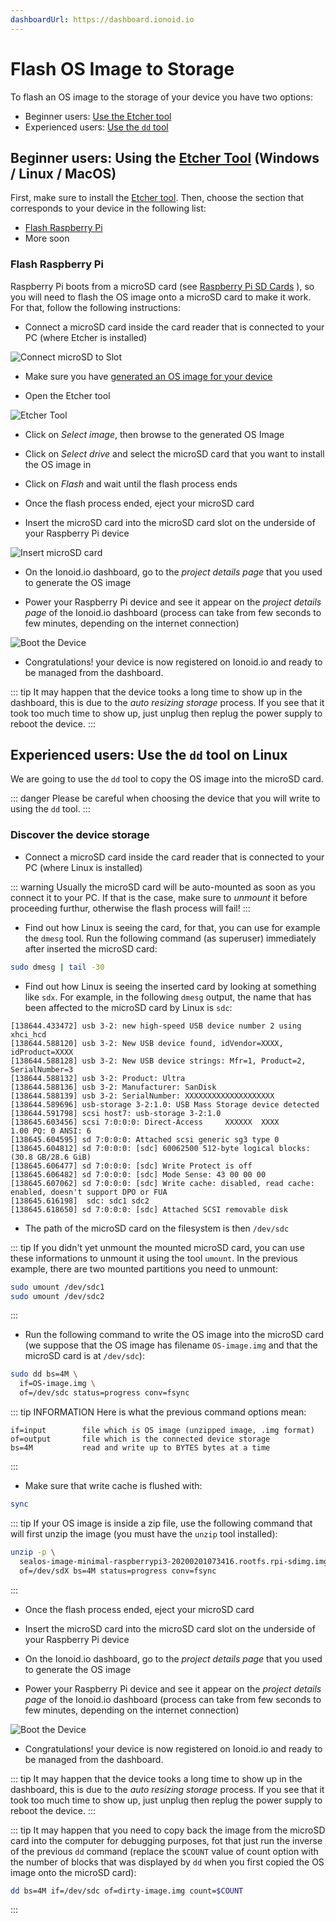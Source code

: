 ```yaml
---
dashboardUrl: https://dashboard.ionoid.io
---
```


# Flash OS Image to Storage

To flash an OS image to the storage of your device you have two options:

 - Beginner users: [Use the Etcher tool](#begginers-using-the-etcher-tool)
 - Experienced users: [Use the `dd` tool](#experienced-use-the-dd-tool-on-linux)


## Beginner users: Using the [Etcher Tool](https://etcher.io/) (Windows / Linux / MacOS)

First, make sure to install the [Etcher tool](https://etcher.io/). Then, choose
the section that corresponds to your device in the following list:

 - [Flash Raspberry Pi](#flash-raspberry-pi)
 - More soon

### Flash Raspberry Pi

Raspberry Pi boots from a microSD card (see
[Raspberry Pi SD Cards](https://www.raspberrypi.org/documentation/installation/sd-cards.md)
), so you will need to flash the OS image onto a microSD card to make it work.
For that, follow the following instructions:

- Connect a microSD card inside the card reader that is connected to your PC
(where Etcher is installed)

![Connect microSD to Slot](/steps/flash-os-image/microsd-card-reader.jpg)

- Make sure you have [generated an OS image for your
  device](/docs/devices.md#add-a-device)

- Open the Etcher tool

![Etcher Tool](/steps/flash-os-image/etcher.png)

- Click on *Select image*, then browse to the generated OS Image

- Click on *Select drive* and select the microSD card that you want to install
  the OS image in

- Click on *Flash* and wait until the flash process ends

- Once the flash process ended, eject your microSD card

- Insert the microSD card into the microSD card slot on the underside of your
Raspberry Pi device

![Insert microSD card](/steps/flash-os-image/raspberry-pi-microsd-slot.png)

- On the <a :href="$frontmatter.dashboardUrl" target="_blank">Ionoid.io dashboard</a>,
go to the *project details page* that you used to generate the OS image

- Power your Raspberry Pi device and see it appear on the *project details
  page* of the Ionoid.io dashboard (process can take from few seconds to few
  minutes, depending on the internet connection)

![Boot the Device](/steps/boot_device.gif)

- Congratulations! your device is now registered on Ionoid.io and ready to be
  managed from the dashboard.

::: tip
It may happen that the device tooks a long time to show up in the dashboard,
this is due to the *auto resizing storage* process. If you see that it took too
much time to show up, just unplug then replug the power supply to reboot the
device.
:::

## Experienced users: Use the `dd` tool on Linux

We are going to use the `dd` tool to copy the OS image into the microSD card.

::: danger
Please be careful when choosing the device that you will write to using the `dd`
tool.
:::

### Discover the device storage

- Connect a microSD card inside the card reader that is connected to your PC
  (where Linux is installed)

::: warning
Usually the microSD card will be auto-mounted as soon as you connect it to your
PC. If that is the case, make sure to *unmount* it before proceeding furthur,
otherwise the flash process will fail!
:::

- Find out how Linux is seeing the card, for that, you can use for example the
  `dmesg` tool. Run the following command (as superuser) immediately after
  inserted the microSD card:

```bash
sudo dmesg | tail -30
```

- Find out how Linux is seeing the inserted card by looking at something like
  `sdx`. For example, in the following `dmesg` output, the name that has been
  affected to the microSD card by Linux is `sdc`:

```{11,12,13,14,15,16}
[138644.433472] usb 3-2: new high-speed USB device number 2 using xhci_hcd
[138644.588120] usb 3-2: New USB device found, idVendor=XXXX, idProduct=XXXX
[138644.588128] usb 3-2: New USB device strings: Mfr=1, Product=2, SerialNumber=3
[138644.588132] usb 3-2: Product: Ultra
[138644.588136] usb 3-2: Manufacturer: SanDisk
[138644.588139] usb 3-2: SerialNumber: XXXXXXXXXXXXXXXXXXXX
[138644.589696] usb-storage 3-2:1.0: USB Mass Storage device detected
[138644.591798] scsi host7: usb-storage 3-2:1.0
[138645.603456] scsi 7:0:0:0: Direct-Access     XXXXXX  XXXX            1.00 PQ: 0 ANSI: 6
[138645.604595] sd 7:0:0:0: Attached scsi generic sg3 type 0
[138645.604812] sd 7:0:0:0: [sdc] 60062500 512-byte logical blocks: (30.8 GB/28.6 GiB)
[138645.606477] sd 7:0:0:0: [sdc] Write Protect is off
[138645.606482] sd 7:0:0:0: [sdc] Mode Sense: 43 00 00 00
[138645.607062] sd 7:0:0:0: [sdc] Write cache: disabled, read cache: enabled, doesn't support DPO or FUA
[138645.616198]  sdc: sdc1 sdc2
[138645.618650] sd 7:0:0:0: [sdc] Attached SCSI removable disk

```

- The path of the microSD card on the filesystem is then `/dev/sdc`

::: tip
If you didn't yet unmount the mounted microSD card, you can use these
informations to unmount it using the tool `umount`. In the previous example,
there are two mounted partitions you need to unmount:

```bash
sudo umount /dev/sdc1
sudo umount /dev/sdc2
```
:::

- Run the following command to write the OS image into the microSD card (we
  suppose that the OS image has filename `OS-image.img` and that the microSD
  card is at `/dev/sdc`):

```bash
sudo dd bs=4M \
  if=OS-image.img \
  of=/dev/sdc status=progress conv=fsync
```

::: tip INFORMATION
Here is what the previous command options mean:
```
if=input        file which is OS image (unzipped image, .img format)
of=output       file which is the connected device storage
bs=4M           read and write up to BYTES bytes at a time
```
:::

- Make sure that write cache is flushed with:

```bash
sync
```

::: tip
If your OS image is inside a zip file, use the following command that will
first unzip the image (you must have the `unzip` tool installed):

```bash
unzip -p \
  sealos-image-minimal-raspberrypi3-20200201073416.rootfs.rpi-sdimg.img-ionoid.zip | sudo dd \
  of=/dev/sdX bs=4M status=progress conv=fsync
```
:::

- Once the flash process ended, eject your microSD card

- Insert the microSD card into the microSD card slot on the underside of your
Raspberry Pi device

- On the <a :href="$frontmatter.dashboardUrl" target="_blank">Ionoid.io dashboard</a>,
go to the *project details page* that you used to generate the OS image

- Power your Raspberry Pi device and see it appear on the *project details
  page* of the Ionoid.io dashboard (process can take from few seconds to few
  minutes, depending on the internet connection)

![Boot the Device](/steps/boot_device.gif)

- Congratulations! your device is now registered on Ionoid.io and ready to be
  managed from the dashboard.

::: tip
It may happen that the device tooks a long time to show up in the dashboard,
this is due to the *auto resizing storage* process. If you see that it took too
much time to show up, just unplug then replug the power supply to reboot the
device.
:::

::: tip
It may happen that you need to copy back the image from the microSD card into
the computer for debugging purposes, fot that just run the inverse of the
previous `dd` command (replace the `$COUNT` value of count option with the
number of blocks that was displayed by `dd` when you first copied the OS image
onto the microSD card):

```bash
dd bs=4M if=/dev/sdc of=dirty-image.img count=$COUNT
```
:::


